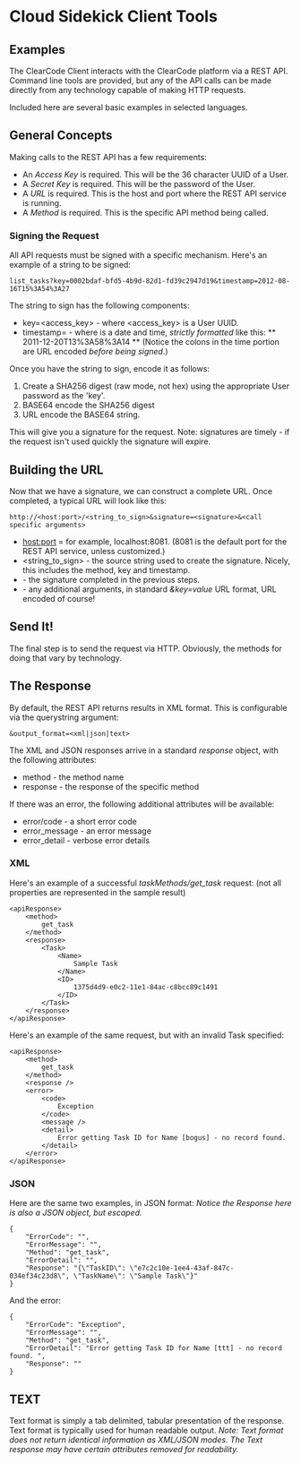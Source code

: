 # Cloud Sidekick Client Tools

## Examples

The ClearCode Client interacts with the ClearCode platform via a REST API.  Command line tools are provided, 
but any of the API calls can be made directly from any technology capable of making HTTP requests.

Included here are several basic examples in selected languages.

## General Concepts

Making calls to the REST API has a few requirements:

* An _Access Key_ is required.  This will be the 36 character UUID of a User.
* A _Secret Key_ is required.  This will be the password of the User.
* A _URL_ is required.  This is the host and port where the REST API service is running.
* A _Method_ is required.  This is the specific API method being called.

### Signing the Request

All API requests must be signed with a specific mechanism.  Here's an example of a string to be signed:

```
list_tasks?key=0002bdaf-bfd5-4b9d-82d1-fd39c2947d19&timestamp=2012-08-16T15%3A54%3A27
```

The string to sign has the following components:

* key=<access_key> - where <access_key> is a User UUID.
* timestamp=<timestamp> - where <timestamp> is a date and time, _strictly formatted_ like this:
	** 2011-12-20T13%3A58%3A14
	** (Notice the colons in the time portion are URL encoded _before being signed_.)

Once you have the string to sign, encode it as follows:

1.  Create a SHA256 digest (raw mode, not hex) using the appropriate User password as the 'key'.
2.  BASE64 encode the SHA256 digest
3.  URL encode the BASE64 string.

This will give you a signature for the request.
Note: signatures are timely - if the request isn't used quickly the signature will expire.

## Building the URL

Now that we have a signature, we can construct a complete URL.
Once completed, a typical URL will look like this:

```
http://<host:port>/<string_to_sign>&signature=<signature>&<call specific arguments>
```

* <host:port> = for example, localhost:8081. (8081 is the default port for the REST API service, unless customized.)
* <string_to_sign> - the source string used to create the signature.  Nicely, this includes the method, key and timestamp.
* <signature> - the signature completed in the previous steps.
* <call specific arguments> - any additional arguments, in standard _&key=value_ URL format, URL encoded of course!

## Send It!

The final step is to send the request via HTTP.  Obviously, the methods for doing that vary by technology.

## The Response

By default, the REST API returns results in XML format.  This is configurable via the querystring argument:
```
&output_format=<xml|json|text>
```

The XML and JSON responses arrive in a standard _response_ object, with the following attributes:

* method - the method name
* response - the response of the specific method

If there was an error, the following additional attributes will be available:

* error/code - a short error code
* error_message - an error message
* error_detail - verbose error details

### XML

Here's an example of a successful _taskMethods/get_task_ request:
(not all properties are represented in the sample result)

```
<apiResponse>
	<method>
		get_task
	</method>
	<response>
		<Task>
			<Name>
				Sample Task
			</Name>
			<ID>
				1375d4d9-e0c2-11e1-84ac-c8bcc89c1491
			</ID>
		</Task>
	</response>
</apiResponse>
```

Here's an example of the same request, but with an invalid Task specified:

```
<apiResponse>
	<method>
		get_task
	</method>
	<response />
	<error>
		<code>
			Exception
		</code>
		<message />
		<detail>
			Error getting Task ID for Name [bogus] - no record found.
		</detail>
	</error>
</apiResponse>
```

### JSON

Here are the same two examples, in JSON format:
_Notice the Response here is also a JSON object, but escaped._

```
{
    "ErrorCode": "",
    "ErrorMessage": "",
    "Method": "get_task",
    "ErrorDetail": "",
    "Response": "{\"TaskID\": \"e7c2c10e-1ee4-43af-847c-034ef34c23d8\", \"TaskName\": \"Sample Task\"}"
}
```

And the error:

```
{
    "ErrorCode": "Exception",
    "ErrorMessage": "",
    "Method": "get_task",
    "ErrorDetail": "Error getting Task ID for Name [ttt] - no record found. ",
    "Response": ""
}
```

## TEXT

Text format is simply a tab delimited, tabular presentation of the response.
Text format is typically used for human readable output.
_Note: Text format does not return identical information as XML/JSON modes.  The Text response may have certain attributes removed for readability._ 

